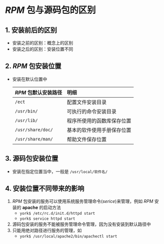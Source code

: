 # *RPM* 包与源码包的区别

## 1. 安装前后的区别

- 安装之前的区别：概念上的区别
- 安装之后的区别：安装位置不同

## 2. *RPM* 包安装位置

- 安装在默认位置中

    | *RPM* 包默认安装路径 | 明细 |
    | :--- | :--- |
    | `/ect` | 配置文件安装目录 |
    | `/usr/bin/` | 可执行的命令安装目录 |
    | `/usr/lib/` | 程序所使用的函数库保存位置 |
    | `/usr/share/doc/` | 基本的软件使用手册保存位置 |
    | `/usr/share/man/` | 帮助文件保存位置 |

## 3. 源码包安装位置

- 安装在指定位置当中，一般是 `/usr/local/软件名/`

## 4. 安装位置不同带来的影响

1. *RPM* 包安装的服务可以使用系统服务管理命令(*serice*)来管理，例如 *RPM* 安装的 **apache** 的启动方法
    - `york$ /etc/rc.d/init.d/httpd start`
    - `york$ service httpd start`
2. 源码包安装的服务不能被服务管理命令管理，因为没有安装到默认路径中
3. 只能用绝对路径进行服务的管理，如
    - `york$ /usr/local/apache2/bin/apachectl start`
